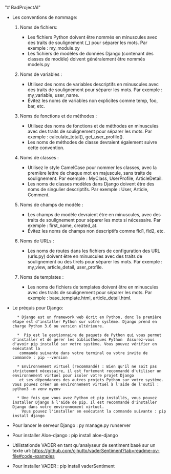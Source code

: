 "# BadProjectAI" 

- Les conventions de nommage:
  
  1. Noms de fichiers:
     
     * Les fichiers Python doivent être nommés en minuscules avec des traits de soulignement (_) pour séparer les mots. Par exemple : my_module.py
     * Les fichiers de modèles de données Django (contenant des classes de modèle) doivent généralement être nommés models.py

  2. Noms de variables :

      * Utilisez des noms de variables descriptifs en minuscules avec des traits de soulignement pour séparer les mots. Par exemple : my_variable, user_name.
      * Évitez les noms de variables non explicites comme temp, foo, bar, etc.

  3. Noms de fonctions et de méthodes :
  
      * Utilisez des noms de fonctions et de méthodes en minuscules avec des traits de soulignement pour séparer les mots. Par exemple : calculate_total(), get_user_profile().
      * Les noms de méthodes de classe devraient également suivre cette convention.

  4. Noms de classes :

      * Utilisez le style CamelCase pour nommer les classes, avec la première lettre de chaque mot en majuscule, sans traits de soulignement. Par exemple : MyClass, UserProfile, ArticleDetail.
      * Les noms de classes modèles dans Django doivent être des noms de singulier descriptifs. Par exemple : User, Article, Comment.

  5. Noms de champs de modèle :

      * Les champs de modèle devraient être en minuscules, avec des traits de soulignement pour séparer les mots si nécessaire. Par exemple : first_name, created_at.
      * Évitez les noms de champs non descriptifs comme fld1, fld2, etc.
      
  6. Noms de URLs :
    
      * Les noms de routes dans les fichiers de configuration des URL (urls.py) doivent être en minuscules avec des traits
        de soulignement ou des tirets pour séparer les mots. Par exemple : my_view, article_detail, user_profile.

  7. Noms de templates :

      * Les noms de fichiers de templates doivent être en minuscules avec des traits de soulignement pour séparer les mots. Par exemple : base_template.html, article_detail.html.
    

- Le préquis pour Django:

        * Django est un framework web écrit en Python, donc la première étape est d'installer Python sur votre système. Django prend en charge Python 3.6 ou version ultérieure.
  
        *  Pip est le gestionnaire de paquets de Python qui vous permet d'installer et de gérer les bibliothèques Python  Assurez-vous d'avoir pip installé sur votre système. Vous pouvez vérifier en exécutant la   
         commande suivante dans votre terminal ou votre invite de commande : pip --version
  
        * Environnement virtuel (recommandé) : Bien qu'il ne soit pas strictement nécessaire, il est fortement recommandé d'utiliser un environnement virtuel pour isoler votre projet Django
         et ses dépendances des autres projets Python sur votre système. Vous pouvez créer un environnement virtuel à l'aide de l'outil : python3 -m venv myenv
  
        * Une fois que vous avez Python et pip installés, vous pouvez installer Django à l'aide de pip. Il est recommandé d'installer Django dans votre environnement virtuel.
          Vous pouvez l'installer en exécutant la commande suivante : pip install django


- Pour lancer le serveur Django : py manage.py runserver
           
- Pour installer Aloe-django : pip install aloe-django

- Utilistationde VADER en tant qu'analyseur de sentiment basé sur un texte url: https://github.com/cjhutto/vaderSentiment?tab=readme-ov-file#code-examples

- Pour installer VADER : pip install vaderSentiment

